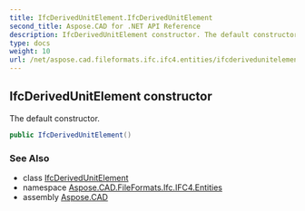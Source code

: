 ```yaml
---
title: IfcDerivedUnitElement.IfcDerivedUnitElement
second_title: Aspose.CAD for .NET API Reference
description: IfcDerivedUnitElement constructor. The default constructor
type: docs
weight: 10
url: /net/aspose.cad.fileformats.ifc.ifc4.entities/ifcderivedunitelement/ifcderivedunitelement/
---
```

## IfcDerivedUnitElement constructor

The default constructor.

```csharp
public IfcDerivedUnitElement()
```

### See Also

* class [IfcDerivedUnitElement](../)
* namespace [Aspose.CAD.FileFormats.Ifc.IFC4.Entities](../../ifcderivedunitelement/)
* assembly [Aspose.CAD](../../../)


